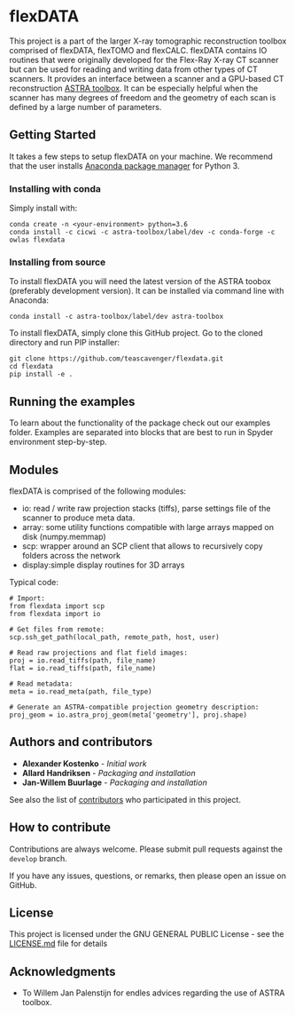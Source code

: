 # flexDATA

This project is a part of the larger X-ray tomographic reconstruction toolbox comprised of flexDATA, flexTOMO and flexCALC.
flexDATA contains IO routines that were originally developed for the Flex-Ray X-ray CT scanner but can be used for reading and writing data from other types of CT scanners. It provides an interface between a scanner and a GPU-based CT reconstruction [ASTRA toolbox](https://www.astra-toolbox.com/). It can be especially helpful when the scanner has many degrees of freedom and the geometry of each scan is defined by a large number of parameters.

## Getting Started

It takes a few steps to setup flexDATA on your machine. We recommend that the user installs [Anaconda package manager](https://www.anaconda.com/download/) for Python 3.

### Installing with conda

Simply install with:
```
conda create -n <your-environment> python=3.6
conda install -c cicwi -c astra-toolbox/label/dev -c conda-forge -c owlas flexdata
```

### Installing from source

To install flexDATA you will need the latest version of the ASTRA toobox (preferably development version). It can be installed via command line with Anaconda:

```
conda install -c astra-toolbox/label/dev astra-toolbox
```

To install flexDATA, simply clone this GitHub project. Go to the cloned directory and run PIP installer:
```
git clone https://github.com/teascavenger/flexdata.git
cd flexdata
pip install -e .
```


## Running the examples

To learn about the functionality of the package check out our examples folder. Examples are separated into blocks that are best to run in Spyder environment step-by-step.

## Modules

flexDATA is comprised of the following modules:

* io:     read / write raw projection stacks (tiffs), parse settings file of the scanner to produce meta data.
* array:  some utility functions compatible with large arrays mapped on disk (numpy.memmap)
* scp:    wrapper around an SCP client that allows to recursively copy folders across the network
* display:simple display routines for 3D arrays

Typical code:
```
# Import:
from flexdata import scp
from flexdata import io

# Get files from remote:
scp.ssh_get_path(local_path, remote_path, host, user)

# Read raw projections and flat field images:
proj = io.read_tiffs(path, file_name)
flat = io.read_tiffs(path, file_name)

# Read metadata:
meta = io.read_meta(path, file_type)

# Generate an ASTRA-compatible projection geometry description:
proj_geom = io.astra_proj_geom(meta['geometry'], proj.shape)
```

## Authors and contributors

* **Alexander Kostenko** - *Initial work*
* **Allard Handriksen** - *Packaging and installation*
* **Jan-Willem Buurlage** - *Packaging and installation*

See also the list of [contributors](https://github.com/cicwi/flexdata/contributors) who participated in this project.

## How to contribute

Contributions are always welcome. Please submit pull requests against the `develop` branch.

If you have any issues, questions, or remarks, then please open an issue on GitHub.

## License

This project is licensed under the GNU GENERAL PUBLIC License - see the [LICENSE.md](LICENSE.md) file for details

## Acknowledgments

* To Willem Jan Palenstijn for endles advices regarding the use of ASTRA toolbox.
